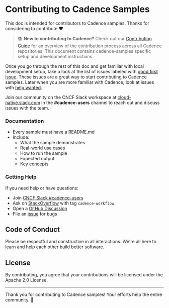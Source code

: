# Contributing to Cadence Samples

This doc is intended for contributors to Cadence samples. Thanks for considering to contribute ❤️

> 📚 **New to contributing to Cadence?** Check out our [Contributing Guide](https://cadenceworkflow.io/community/how-to-contribute/getting-started) for an overview of the contribution process across all Cadence repositories. This document contains cadence-samples specific setup and development instructions.

Once you go through the rest of this doc and get familiar with local development setup, take a look at the list of issues labeled with
[good first issue](https://github.com/uber-common/cadence-samples/labels/good%20first%20issue).
These issues are a great way to start contributing to Cadence samples. Later when you are more familiar with Cadence, look at issues with
[help wanted](https://github.com/uber-common/cadence-samples/labels/help%20wanted).

Join our community on the CNCF Slack workspace at [cloud-native.slack.com](https://communityinviter.com/apps/cloud-native/cncf) in the **#cadence-users** channel to reach out and discuss issues with the team.

### Documentation

- Every sample must have a README.md
- Include:
  - What the sample demonstrates
  - Real-world use cases
  - How to run the sample
  - Expected output
  - Key concepts

### Getting Help

If you need help or have questions:

- Join [CNCF Slack #cadence-users](https://communityinviter.com/apps/cloud-native/cncf)
- Ask on [StackOverflow](https://stackoverflow.com/questions/tagged/cadence-workflow) with tag `cadence-workflow`
- Open a [GitHub Discussion](https://github.com/uber-common/cadence-samples/discussions)
- File an [issue](https://github.com/uber-common/cadence-samples/issues) for bugs

## Code of Conduct

Please be respectful and constructive in all interactions. We're all here to learn and help each other build better software.

## License

By contributing, you agree that your contributions will be licensed under the Apache 2.0 License.

---

Thank you for contributing to Cadence samples! Your efforts help the entire community. 🚀

